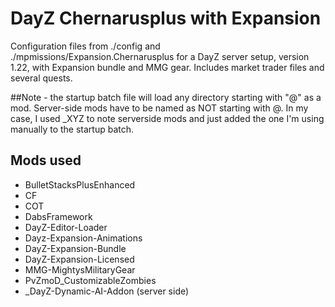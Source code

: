# DayZ Chernarusplus with Expansion

Configuration files from ./config and ./mpmissions/Expansion.Chernarusplus for a DayZ server setup, version 1.22, with Expansion bundle and MMG gear.  Includes market trader files and several quests.

##Note - the startup batch file will load any directory starting with "@" as a mod.  Server-side mods have to be named as NOT starting with @.  In my case, I used _XYZ to note serverside mods and just added the one I'm using manually to the startup batch.  

## Mods used
- BulletStacksPlusEnhanced
- CF
- COT
- DabsFramework
- DayZ-Editor-Loader
- Dayz-Expansion-Animations
- DayZ-Expansion-Bundle
- DayZ-Expansion-Licensed
- MMG-MightysMilitaryGear
- PvZmoD_CustomizableZombies
- _DayZ-Dynamic-AI-Addon (server side)
